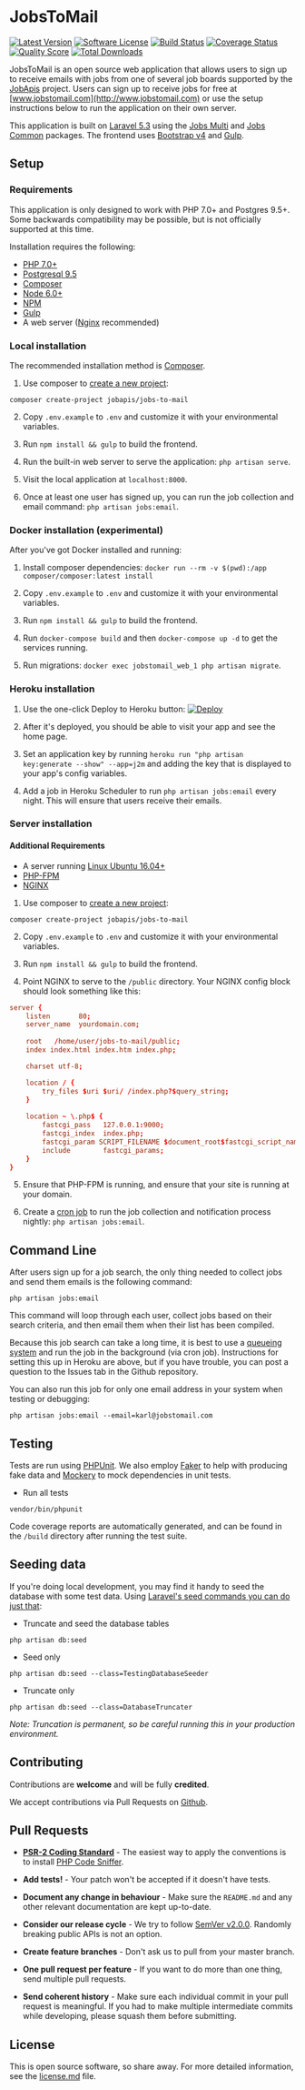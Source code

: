 # JobsToMail

[![Latest Version](https://img.shields.io/github/release/jobapis/jobs-to-mail.svg?style=flat-square)](https://github.com/jobapis/jobs-to-mail/releases)
[![Software License](https://img.shields.io/badge/license-APACHE%202.0-brightgreen.svg?style=flat-square)](license.md)
[![Build Status](https://img.shields.io/travis/jobapis/jobs-to-mail/master.svg?style=flat-square&1)](https://travis-ci.org/jobapis/jobs-to-mail)
[![Coverage Status](https://img.shields.io/scrutinizer/coverage/g/jobapis/jobs-to-mail.svg?style=flat-square)](https://scrutinizer-ci.com/g/jobapis/jobs-to-mail/code-structure)
[![Quality Score](https://img.shields.io/scrutinizer/g/jobapis/jobs-to-mail.svg?style=flat-square)](https://scrutinizer-ci.com/g/jobapis/jobs-to-mail)
[![Total Downloads](https://img.shields.io/packagist/dt/jobapis/jobs-to-mail.svg?style=flat-square)](https://packagist.org/packages/jobapis/jobs-to-mail)

JobsToMail is an open source web application that allows users to sign up to receive emails with jobs from one of several job boards supported by the [JobApis](http://www.jobapis.com/) project. Users can sign up to receive jobs for free at [www.jobstomail.com](http://www.jobstomail.com) or use the setup instructions below to run the application on their own server.

This application is built on [Laravel 5.3](http://laravel.com/) using the [Jobs Multi](https://github.com/jobapis/jobs-multi) and [Jobs Common](https://github.com/jobapis/jobs-common) packages. The frontend uses [Bootstrap v4](http://v4-alpha.getbootstrap.com/) and [Gulp](http://gulpjs.com/).

## Setup

### Requirements
This application is only designed to work with PHP 7.0+ and Postgres 9.5+. Some backwards compatibility may be possible, but is not officially supported at this time.

Installation requires the following:

- [PHP 7.0+](http://php.net/releases/7_0_0.php)
- [Postgresql 9.5](https://www.postgresql.org/)
- [Composer](https://getcomposer.org/)
- [Node 6.0+](https://nodejs.org/en/blog/release/v6.0.0/)
- [NPM](https://www.npmjs.com/)
- [Gulp](https://github.com/gulpjs/gulp-cli)
- A web server ([Nginx](https://nginx.org/en/) recommended)

### Local installation
The recommended installation method is [Composer](https://getcomposer.org/).

1. Use composer to [create a new project](https://getcomposer.org/doc/03-cli.md#create-project):

```
composer create-project jobapis/jobs-to-mail
```

2. Copy `.env.example` to `.env` and customize it with your environmental variables.

3. Run `npm install && gulp` to build the frontend.

4. Run the built-in web server to serve the application: `php artisan serve`.

5. Visit the local application at `localhost:8000`.

6. Once at least one user has signed up, you can run the job collection and email command: `php artisan jobs:email`.

### Docker installation (experimental)
After you've got Docker installed and running:

1. Install composer dependencies: `docker run --rm -v $(pwd):/app composer/composer:latest install`

2. Copy `.env.example` to `.env` and customize it with your environmental variables.

3. Run `npm install && gulp` to build the frontend.

4. Run `docker-compose build` and then `docker-compose up -d` to get the services running.

3. Run migrations: `docker exec jobstomail_web_1 php artisan migrate`.

### Heroku installation

1. Use the one-click Deploy to Heroku button: [![Deploy](https://www.herokucdn.com/deploy/button.svg)](https://heroku.com/deploy)

2. After it's deployed, you should be able to visit your app and see the home page.

3. Set an application key by running `heroku run "php artisan key:generate --show" --app=j2m` and adding the key that is displayed to your app's config variables.

4. Add a job in Heroku Scheduler to run `php artisan jobs:email` every night. This will ensure that users receive their emails.

### Server installation

#### Additional Requirements
- A server running [Linux Ubuntu 16.04+](http://releases.ubuntu.com/16.04/)
- [PHP-FPM](https://php-fpm.org/)
- [NGINX](https://www.nginx.com/resources/wiki/)

1. Use composer to [create a new project](https://getcomposer.org/doc/03-cli.md#create-project):

```
composer create-project jobapis/jobs-to-mail
```

2. Copy `.env.example` to `.env` and customize it with your environmental variables.

3. Run `npm install && gulp` to build the frontend.

4. Point NGINX to serve to the `/public` directory. Your NGINX config block should look something like this:

```conf
server {
    listen       80;
    server_name  yourdomain.com;
    
    root   /home/user/jobs-to-mail/public;
    index index.html index.htm index.php;

    charset utf-8;

    location / {
        try_files $uri $uri/ /index.php?$query_string;
    }
    
    location ~ \.php$ {
        fastcgi_pass   127.0.0.1:9000;
        fastcgi_index  index.php;
        fastcgi_param SCRIPT_FILENAME $document_root$fastcgi_script_name;
        include        fastcgi_params;
    }
}
```

5. Ensure that PHP-FPM is running, and ensure that your site is running at your domain.

6. Create a [cron job](https://www.cyberciti.biz/faq/how-do-i-add-jobs-to-cron-under-linux-or-unix-oses/) to run the job collection and notification process nightly: `php artisan jobs:email`.

## Command Line
After users sign up for a job search, the only thing needed to collect jobs and send them emails is the following command:

```
php artisan jobs:email
```

This command will loop through each user, collect jobs based on their search criteria, and then email them when their list has been compiled.

Because this job search can take a long time, it is best to use a [queueing system](https://laravel.com/docs/5.3/queues) and run the job in the background (via cron job). Instructions for setting this up in Heroku are above, but if you have trouble, you can post a question to the Issues tab in the Github repository.

You can also run this job for only one email address in your system when testing or debugging:

```
php artisan jobs:email --email=karl@jobstomail.com
```

## Testing
Tests are run using [PHPUnit](https://phpunit.de/). We also employ [Faker](https://github.com/fzaninotto/Faker) to help with producing fake data and [Mockery](http://docs.mockery.io/en/latest/) to mock dependencies in unit tests.

- Run all tests
```
vendor/bin/phpunit
```

Code coverage reports are automatically generated, and can be found in the `/build` directory after running the test suite.

## Seeding data
If you're doing local development, you may find it handy to seed the database with some test data. Using [Laravel's seed commands you can do just that](https://laravel.com/docs/5.3/seeding):

- Truncate and seed the database tables
```
php artisan db:seed
```

- Seed only
```
php artisan db:seed --class=TestingDatabaseSeeder
```

- Truncate only
```
php artisan db:seed --class=DatabaseTruncater
```

_Note: Truncation is permanent, so be careful running this in your production environment._

## Contributing

Contributions are **welcome** and will be fully **credited**.

We accept contributions via Pull Requests on [Github](https://github.com/jobapis/jobs-to-mail).

## Pull Requests

- **[PSR-2 Coding Standard](https://github.com/php-fig/fig-standards/blob/master/accepted/PSR-2-coding-style-guide.md)** - The easiest way to apply the conventions is to install [PHP Code Sniffer](http://pear.php.net/package/PHP_CodeSniffer).

- **Add tests!** - Your patch won't be accepted if it doesn't have tests.

- **Document any change in behaviour** - Make sure the `README.md` and any other relevant documentation are kept up-to-date.

- **Consider our release cycle** - We try to follow [SemVer v2.0.0](http://semver.org/). Randomly breaking public APIs is not an option.

- **Create feature branches** - Don't ask us to pull from your master branch.

- **One pull request per feature** - If you want to do more than one thing, send multiple pull requests.

- **Send coherent history** - Make sure each individual commit in your pull request is meaningful. If you had to make multiple intermediate commits while developing, please squash them before submitting.

## License

This is open source software, so share away. For more detailed information, see the [license.md](license.md) file.
